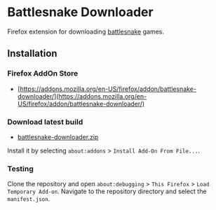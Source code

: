 # Battlesnake Downloader

Firefox extension for downloading [battlesnake](https://play.battlesnake.com) games.

## Installation

### Firefox AddOn Store

* [https://addons.mozilla.org/en-US/firefox/addon/battlesnake-downloader/](https://addons.mozilla.org/en-US/firefox/addon/battlesnake-downloader/)

### Download latest build

* [battlesnake-downloader.zip](https://gitlab.com/l4r0x/battlesnake-downloader/-/jobs/artifacts/master/download?job=deploy)

Install it by selecting `about:addons` > `Install Add-On From File...`.

### Testing

Clone the repository and open `about:debugging` > `This Firefox` > `Load Temporary Add-on`.
Navigate to the repository directory and select the `manifest.json`.
